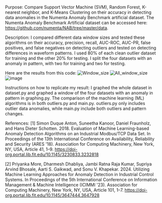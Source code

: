 Purpose: Compare Support Vector Machine (SVM), Random Forest, K-nearest neighbor, and K-Means Clustering on their accuracy in detecting data anomalies in the Numenta Anomaly Benchmark artificial dataset. The Numenta Anomaly Benchmark Artificial dataset can be accessed here: https://github.com/numenta/NAB/tree/master/data.

Description: I compared different data window sizes and tested these algorithms on their accuracy, precision, recall, AUC-ROC, AUC-PR, false positives, and false negatives on detecting outliers and tested on detecting differences in waveform patterns. I used 80% of each clean outlier dataset for training and the other 20% for testing. I split the four datasets with an anomaly in pattern, with two for training and two for testing.

Here are the results from this code:
![Window_size](https://github.com/user-attachments/assets/0bde2fc7-80a6-46e5-9245-ca8bf57bd0bb)
![All_window_size](https://github.com/user-attachments/assets/dfd8280d-96bf-4aee-b962-69be2e7b8253)
![image](https://github.com/user-attachments/assets/16b1b1a0-7d10-4466-8611-520fee503c0d)

Instructions on how to replicate my result:
I graphed the whole dataset in dataset.py and graphed a window of the four datasets with an anomaly in pattern in graphing.py. The comparison of the machine learning (ML) algorithms is in both outliers.py and main.py. outliers.py only includes outlier data anomalies, while main.py include both outliers and pattern changes. 

References:
[1]  Simon Duque Anton, Suneetha Kanoor, Daniel Fraunholz, and Hans Dieter Schotten. 2018. Evaluation of Machine  Learning-based Anomaly Detection Algorithms on an Industrial Modbus/TCP Data Set. In Proceedings of the 13th International Conference on Availability, Reliability and Security (ARES '18). Association for Computing Machinery, New York, NY, USA, Article 41, 1–9. https://doi-org.portal.lib.fit.edu/10.1145/3230833.3232818

[2]  Priyanka More, Dharmesh Dhabliya, Jambi Ratna Raja Kumar, Supriya Arvind Bhosale, Aarti S. Gaikwad, and Sonu V. Khapekar. 2024. Utilizing Machine Learning Approaches for Anomaly Detection in Industrial Control Systems. In Proceedings of the 5th International Conference on Information Management & Machine Intelligence (ICIMMI '23). Association for Computing Machinery, New York, NY, USA, Article 101, 1–7. https://doi-org.portal.lib.fit.edu/10.1145/3647444.3647928
